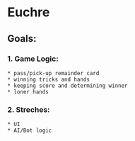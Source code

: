 # Euchre

## Goals:
  ### 1. Game Logic:
    * pass/pick-up remainder card
    * winning tricks and hands
    * keeping score and determining winner
    * loner hands 

  ### 2. Streches:
    * UI
    * AI/Bot logic
    
